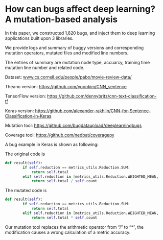 # How can bugs affect deep learning? A mutation-based analysis
In this paper, we constructed 1,820 bugs, and inject them to deep learning applications built upon 3 libraries. 

We provide logs and summary of buggy versions and corresponding mutation operators, mutated files and modified line numbers.

The entries of summary are mutation node type, accuarcy, training time mutation line number and related code.

Dataset: www.cs.cornell.edu/people/pabo/movie-review-data/

Theano version: https://github.com/yoonkim/CNN_sentence

TensorFlow version: https://github.com/dennybritz/cnn-text-classification-tf

Keras version: https://github.com/alexander-rakhlin/CNN-for-Sentence-Classification-in-Keras

Mutation tool: https://github.com/bugdataupload/deeplearningbugs

Coverage tool: https://github.com/nedbat/coveragepy

A bug example in Keras is shown as following:

The original code is

```Python
def result(self):
        if self.reduction == metrics_utils.Reduction.SUM:
            return self.total
        elif self.reduction in [metrics_utils.Reduction.WEIGHTED_MEAN, metrics_utils.Reduction.SUM_OVER_BATCH_SIZE]:
            return self.total / self.count
```
The mutated code is

```Python
def result(self):
        if self.reduction == metrics_utils.Reduction.SUM:
            return self.total
        elif self.reduction in [metrics_utils.Reduction.WEIGHTED_MEAN, metrics_utils.Reduction.SUM_OVER_BATCH_SIZE]:
            return self.total * self.count
```
Our mutation tool replaces the arithmetic operator from “/” to “*”, the modification causes a wrong calculation of a metric accuracy.
